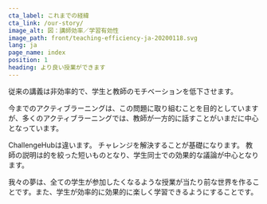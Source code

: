 ```yaml
---
cta_label: これまでの経緯
cta_link: /our-story/
image_alt: 図：講師効率／学習有効性
image_path: front/teaching-efficiency-ja-20200118.svg
lang: ja
page_name: index
position: 1
heading: より良い授業ができます
---
```


従来の講義は非効率的で、学生と教師のモチベーションを低下させます。

今までのアクティブラーニングは、この問題に取り組むことを目的としていますが、多くのアクティブラーニングでは、教師が一方的に話すことがいまだに中心となっています。

ChallengeHubは違います。
チャレンジを解決することが基礎になります。
教師の説明は的を絞った短いものとなり、学生同士での効果的な議論が中心となります。

我々の夢は、全ての学生が参加したくなるような授業が当たり前な世界を作ることです。また、学生が効率的に効果的に楽しく学習できるようにすることです。
